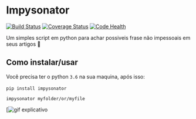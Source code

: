 # Impysonator
[![Build Status](https://travis-ci.org/guidiego/impysonator.svg?branch=master)](https://travis-ci.org/guidiego/impysonator) [![Coverage Status](https://coveralls.io/repos/github/guidiego/impysonator/badge.svg?branch=master)](https://coveralls.io/github/guidiego/impysonator?branch=master) [![Code Health](https://landscape.io/github/guidiego/impysonator/master/landscape.svg?style=flat)](https://landscape.io/github/guidiego/impysonator/master)

Um simples script em python para achar possiveis frase não impessoais em seus artigos :rocket:

## Como instalar/usar

Você precisa ter o python `3.6` na sua maquina, após isso:  

`pip install impysonator`  

`impysonator myfolder/or/myfile`

 [![gif explicativo](http://g.recordit.co/g9kyZheOXO.gif)
